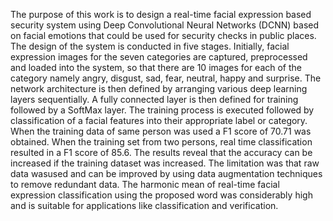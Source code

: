 The purpose of this work is to design a real-time facial expression based security system using Deep Convolutional Neural Networks (DCNN) based on facial emotions that could be used for security checks in public places. The design of the system is conducted in five stages. Initially, facial expression images for the seven categories are captured, preprocessed and loaded into the system, so that there are 10 images for each of the category namely angry, disgust, sad, fear, neutral, happy and surprise. The network architecture is then defined by arranging various deep learning layers sequentially. A fully connected layer is then defined for training followed by a SoftMax layer. The training process is executed followed by classification of a facial features into their appropriate label or category. When the training data of same person was used a F1 score of 70.71 was obtained. When the training set from two persons, real time classification resulted in a F1 score of 85.6. The results reveal that the accuracy can be increased if the training dataset was increased. The limitation was that raw data wasused and can be improved by using data augmentation techniques to remove redundant data. The harmonic mean of real-time facial expression classification using the proposed word was considerably high and is suitable for applications like classification and verification.
